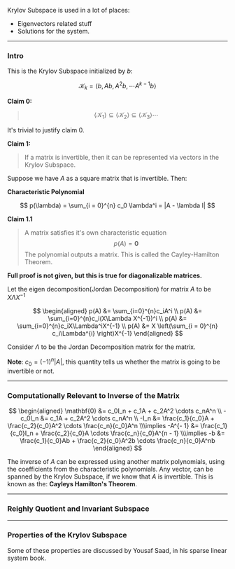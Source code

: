Krylov Subspace is used in a lot of places: 
* Eigenvectors related stuff
* Solutions for the system. 

---
### **Intro**

This is the Krylov Subspace initialized by $b$: 

$$
\mathcal{K}_k = \langle b, Ab, A^2b, \cdots A^{k - 1}b \rangle
$$

**Claim 0:**
> $$
> \langle \mathcal{K}_1 \rangle \subseteq  \langle \mathcal{K}_2 \rangle \subseteq \langle \mathcal{K}_3 \rangle \cdots 
> $$

It's trivial to justify claim 0. 

**Claim 1:**

> If a matrix is invertible, then it can be represented via vectors in the Krylov Subspace. 

Suppose we have $A$ as a square matrix that is invertible. Then: 

**Characteristic Polynomial** 

$$
p(\lambda) = \sum_{i = 0}^{n}
    c_0 \lambda^i = |A - \lambda I|
$$

**Claim 1.1**

> A matrix satisfies it's own characteristic equation 
> $$p(A) = \mathbf{0}$$ 
> The polynomial outputs a matrix. This is called the Cayley-Hamilton Theorem. 

**Full proof is not given, but this is true for diagonalizable matrices.** 

Let the eigen decomposition(Jordan Decomposition) for matrix $A$ to be $X\Lambda X^{-1}$

$$
\begin{aligned}
    p(A) &= \sum_{i=0}^{n}c_iA^i
    \\
    p(A) &= \sum_{i=0}^{n}c_i(X\Lambda X^{-1})^i
    \\
    p(A) &= \sum_{i=0}^{n}c_iX\Lambda^iX^{-1}
    \\
    p(A) &= X \left(\sum_{i = 0}^{n}
        c_i\Lambda^{i}
    \right)X^{-1}
\end{aligned}
$$

Consider $\Lambda$ to be the Jordan Decomposition matrix for the matrix. 

**Note**: $c_0 = (-1)^n|A|$, this quantity tells us whether the matrix is going to be invertible or not. 


---
### **Computationally Relevant to Inverse of the Matrix**

$$
\begin{aligned}
    \mathbf{0} &= 
        c_0I_n + c_1A + c_2A^2 \cdots c_nA^n
    \\
    -c_0I_n &=  
    c_1A + c_2A^2 \cdots c_nA^n
    \\
    -I_n &= \frac{c_1}{c_0}A + \frac{c_2}{c_0}A^2 \cdots \frac{c_n}{c_0}A^n
    \\\implies
    -A^{- 1} &= \frac{c_1}{c_0}I_n + \frac{c_2}{c_0}A \cdots \frac{c_n}{c_0}A^{n - 1}
    \\\implies
    -b &= \frac{c_1}{c_0}Ab + \frac{c_2}{c_0}A^2b \cdots \frac{c_n}{c_0}A^nb
\end{aligned}
$$

The inverse of $A$ can be expressed using another matrix polynomials, using the coefficients from the characteristic polynomials. Any vector, can be spanned by the Krylov Subspace, if we know that $A$ is invertible.  This is known as the: **Cayleys Hamilton's Theorem**.

---
### **Reighly Quotient and Invariant Subspace**




---
### **Properties of the Krylov Subspace**

Some of these properties are discussed by Yousaf Saad, in his sparse linear system book. 

